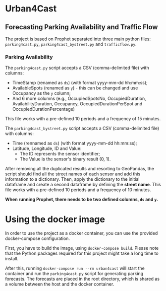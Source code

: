 # Urban4Cast
## Forecasting Parking Availability and Traffic Flow
The project is based on Prophet separated into three main python files: `parking4cast.py`, `parking4cast_bystreet.py` and `trafficflow.py`.

### Parking Availability 


The `parking4cast.py` script accepts a CSV (comma-delimited file) with columns: 
  - TimeStamp (renamed as `ds`) (with format yyyy-mm-dd hh:mm:ss);
  - AvailableSpots (renamed as `y`) - this can be changed and use Occupancy as the `y` column;
  - And 6 more columns (e.g., OccupiedSpotsNo, OccupiedDuration, AvailabilityDuration, Occupancy, OccupiedDurationPerSpot and OccupiedDurationPercentage)

This file works with a pre-defined 10 periods and a frequency of 15 minutes.

The `parking4cast_bystreet.py` script accepts a CSV (comma-delimited file) with columns: 
  - Time (rennamed as `ds`) (with format yyyy-mm-dd hh:mm:ss);
  - Latitude, Longitude, ID and Value:
    - The ID represents the sensor identifier;
    - The Value is the sensor's binary result (0, 1).

After removing all the duplicated results and resorting to GeoPandas, the script should find all the street names of each sensor and add this information to a dictionary. Then, apply the dictionary to the initial dataframe and create a second dataframe by defining the **street name**.
This file works with a pre-defined 10 periods and a frequency of 10 minutes.

**When running Prophet, there needs to be two defined columns, `ds` and `y`.**


# Using the docker image

In order to use the project as a docker container, you can use the provided docker-compose configuration.

First, you have to build the image, using `docker-compose build`. Please note that the Python packages required for this project might take a long time to install.

After this, running `docker-compose run --rm urban4cast` will start the container and run the `parking4cast.py` script for generating parking forecasts. The forecasts are placed in the root directory, which is shared as a volume between the host and the docker container.
